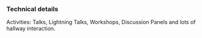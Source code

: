 ### Technical details

Activities: Talks, Lightning Talks, Workshops, Discussion Panels and lots of hallway interaction.
